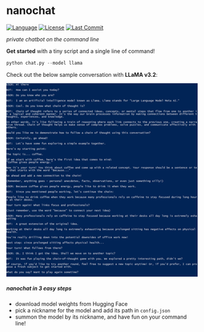 # nanochat

[![Language](https://img.shields.io/github/languages/top/zackxzhang/nanochat)](https://github.com/zackxzhang/nanochat)
[![License](https://img.shields.io/github/license/zackxzhang/nanochat)](https://opensource.org/licenses/BSD-3-Clause)
[![Last Commit](https://img.shields.io/github/last-commit/zackxzhang/nanochat)](https://github.com/zackxzhang/nanochat)

*private chatbot on the command line*


**Get started** with a tiny script and a single line of command!
```python
python chat.py --model llama
```

Check out the below sample conversation with **LLaMA v3.2**:

![alt text](./example.png)


##### nanochat in 3 easy steps
- download model weights from Hugging Face
- pick a nickname for the model and add its path in `config.json`
- summon the model by its nickname, and have fun on your command line!
